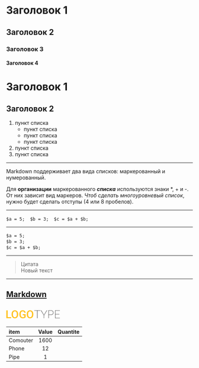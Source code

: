 # Заголовок 1
## Заголовок 2
### Заголовок 3
#### Заголовок 4

Заголовок 1
=

Заголовок 2
-

1. пункт списка
    * пункт списка
    * пункт списка
    * пункт списка
2. пункт списка
3. пункт списка
***
Markdown поддерживает два вида списков: маркерованный и нумерованный.

 Для **организации** маркерованного ***списка*** используются знаки *, + и -. От них зависит вид маркеров. *Чтоб сделать многоуровневый список*, нужно будет сделать отступы (4 или 8 пробелов).
***
 
`
$a = 5; 
$b = 3; 
$c = $a + $b;
`
***
```
$a = 5; 
$b = 3; 
$c = $a + $b;
```
 ---
>Цитата  
Новый текст
---
[Markdown](https://ilfire.ru/kompyutery/shpargalka-po-sintaksisu-markdown-markdaun-so-vsemi-samymi-populyarnymi-tegami/#link9)
---
![Logo](img/logo.png)
---

item|Value|Quantite
:-|:-:|-:
Comouter|1600|
Phone|12|
Pipe|1|